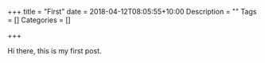 +++
title = "First"
date = 2018-04-12T08:05:55+10:00
Description = ""
Tags = []
Categories = []

+++

Hi there, this is my first post.
